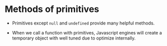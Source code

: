 # Methods of primitives

- Primitives except `null` and `undefined` provide many helpful methods.

- When we call a function with primitives, Javascript engines will create a temporary object with well tuned due to optimize internally.